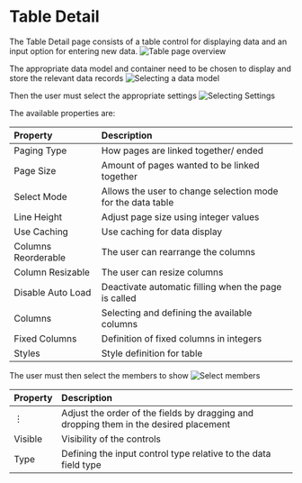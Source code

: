 ﻿---
sidebar_position: 4
---
# Table Detail


The Table Detail page consists of a table control for displaying data and an input option for entering new data.
![Table page overview](Images/Aspose.Words.4a2aeb46-7bb9-47ec-8223-5acb2ad913fb.005.png)

The appropriate data model and container need to be chosen to display and store the relevant data records 
![Selecting a data model](Images/Aspose.Words.4a2aeb46-7bb9-47ec-8223-5acb2ad913fb.006.png)

Then the user must select the appropriate settings
![Selecting Settings](Images/Aspose.Words.4a2aeb46-7bb9-47ec-8223-5acb2ad913fb.007.png)

The available properties are:

|**Property**|**Description**|
| :- | :- |
|Paging Type|How pages are linked together/ ended|
|Page Size|Amount of pages wanted to be linked together|
|Select Mode|Allows the user to change selection mode for the data table|
|Line Height|Adjust page size using integer values|
|Use Caching|Use caching for data display|
|Columns Reorderable|The user can rearrange the columns|
|Column Resizable|The user can resize columns|
|Disable Auto Load|Deactivate automatic filling when the page is called|
|Columns|Selecting and defining the available columns|
|Fixed Columns|Definition of fixed columns in integers|
|Styles|Style definition for table|

The user must then select the members to show
![Select members](Images/Aspose.Words.4a2aeb46-7bb9-47ec-8223-5acb2ad913fb.008.png)

|**Property**|**Description**|
| :- | :- |
|⋮|Adjust the order of the fields by dragging and dropping them in the desired placement|
|Visible|Visibility of the controls|
|Type|Defining the input control type relative to the data field type|
